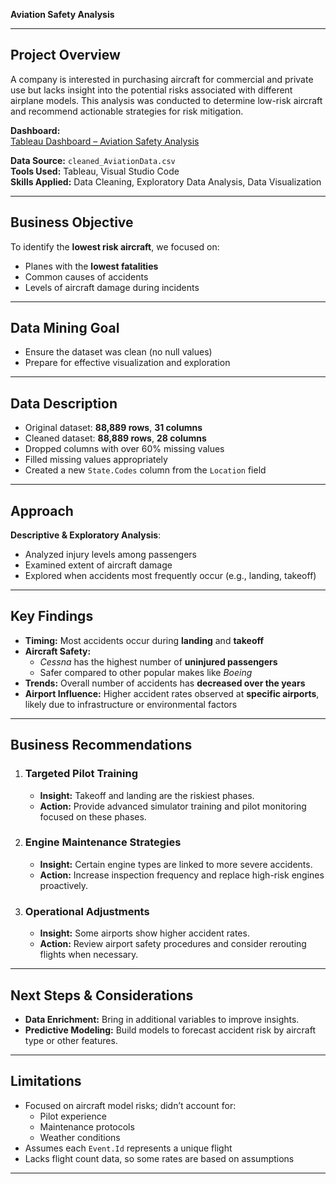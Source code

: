 
**Aviation Safety Analysis**  

---

##  Project Overview

A company is interested in purchasing aircraft for commercial and private use but lacks insight into the potential risks associated with different airplane models. This analysis was conducted to determine low-risk aircraft and recommend actionable strategies for risk mitigation.

 **Dashboard:**  
[Tableau Dashboard – Aviation Safety Analysis]()

 **Data Source:** `cleaned_AviationData.csv`  
 **Tools Used:** Tableau, Visual Studio Code  
 **Skills Applied:** Data Cleaning, Exploratory Data Analysis, Data Visualization

---

##  Business Objective

To identify the **lowest risk aircraft**, we focused on:

- Planes with the **lowest fatalities**
- Common causes of accidents
- Levels of aircraft damage during incidents

---

##  Data Mining Goal

- Ensure the dataset was clean (no null values)
- Prepare for effective visualization and exploration

---

##  Data Description

- Original dataset: **88,889 rows**, **31 columns**
- Cleaned dataset: **88,889 rows**, **28 columns**
- Dropped columns with over 60% missing values
- Filled missing values appropriately
- Created a new `State.Codes` column from the `Location` field

---

##  Approach

**Descriptive & Exploratory Analysis**:
- Analyzed injury levels among passengers
- Examined extent of aircraft damage
- Explored when accidents most frequently occur (e.g., landing, takeoff)

---

##  Key Findings

- **Timing:** Most accidents occur during **landing** and **takeoff**
- **Aircraft Safety:**  
  - *Cessna* has the highest number of **uninjured passengers**  
  - Safer compared to other popular makes like *Boeing*
- **Trends:** Overall number of accidents has **decreased over the years**
- **Airport Influence:** Higher accident rates observed at **specific airports**, likely due to infrastructure or environmental factors

---

##  Business Recommendations

1. ###  Targeted Pilot Training
   - **Insight:** Takeoff and landing are the riskiest phases.
   - **Action:** Provide advanced simulator training and pilot monitoring focused on these phases.

2. ###  Engine Maintenance Strategies
   - **Insight:** Certain engine types are linked to more severe accidents.
   - **Action:** Increase inspection frequency and replace high-risk engines proactively.

3. ###  Operational Adjustments
   - **Insight:** Some airports show higher accident rates.
   - **Action:** Review airport safety procedures and consider rerouting flights when necessary.

---

##  Next Steps & Considerations

- **Data Enrichment:** Bring in additional variables to improve insights.
- **Predictive Modeling:** Build models to forecast accident risk by aircraft type or other features.

---

##  Limitations

- Focused on aircraft model risks; didn’t account for:
  - Pilot experience
  - Maintenance protocols
  - Weather conditions
- Assumes each `Event.Id` represents a unique flight
- Lacks flight count data, so some rates are based on assumptions

---

